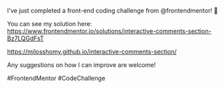 I've just completed a front-end coding challenge from @frontendmentor! 🎉

You can see my solution here: https://www.frontendmentor.io/solutions/interactive-comments-section-Bz7LQGdFsT

https://milosshomy.github.io/interactive-comments-section/

Any suggestions on how I can improve are welcome!

#FrontendMentor #CodeChallenge
